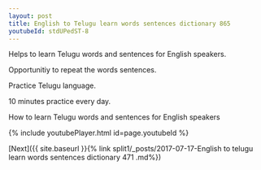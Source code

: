 ```yaml
---
layout: post
title: English to Telugu learn words sentences dictionary 865 
youtubeId: stdUPedST-8
---
```

 
 
Helps to learn Telugu words and sentences for English speakers.

Opportunitiy to repeat the words sentences. 

Practice Telugu language. 
 
10 minutes practice every day. 
 
How to learn Telugu words and sentences for English speakers 
 
{% include youtubePlayer.html id=page.youtubeId %}
 
 
[Next]({{ site.baseurl }}{% link  split1/_posts/2017-07-17-English to telugu learn words sentences dictionary 471 .md%})
 
